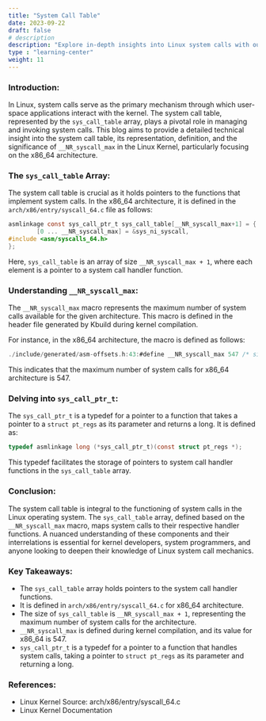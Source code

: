 ```yaml
---
title: "System Call Table"
date: 2023-09-22
draft: false
# description
description: "Explore in-depth insights into Linux system calls with our comprehensive series of blogs. Delve into the intricacies of syscalls, from their initiation to their interaction with the Linux kernel, uncovering the technical layers and methodologies. Whether you're a seasoned developer or a budding enthusiast, traverse through the realms of system call tables, fast system calls, and more, enhancing your understanding of Linux's core functionalities. Dive deep into the world of system calls, understand varied architectures, and grasp the kernel interactions for optimized software development and enriched knowledge in system-level programming."
type : "learning-center"
weight: 11
---
```


### Introduction:
In Linux, system calls serve as the primary mechanism through which user-space applications interact with the kernel. The system call table, represented by the `sys_call_table` array, plays a pivotal role in managing and invoking system calls. This blog aims to provide a detailed technical insight into the system call table, its representation, definition, and the significance of `__NR_syscall_max` in the Linux Kernel, particularly focusing on the x86_64 architecture.

### The `sys_call_table` Array:
The system call table is crucial as it holds pointers to the functions that implement system calls. In the x86_64 architecture, it is defined in the `arch/x86/entry/syscall_64.c` file as follows:
```c
asmlinkage const sys_call_ptr_t sys_call_table[__NR_syscall_max+1] = {
        [0 ... __NR_syscall_max] = &sys_ni_syscall,
#include <asm/syscalls_64.h>
};
```
Here, `sys_call_table` is an array of size `__NR_syscall_max + 1`, where each element is a pointer to a system call handler function.

### Understanding `__NR_syscall_max`:
The `__NR_syscall_max` macro represents the maximum number of system calls available for the given architecture. This macro is defined in the header file generated by Kbuild during kernel compilation.

For instance, in the x86_64 architecture, the macro is defined as follows:
```c
./include/generated/asm-offsets.h:43:#define __NR_syscall_max 547 /* sizeof(syscalls_64) - 1 */
```
This indicates that the maximum number of system calls for x86_64 architecture is 547.

### Delving into `sys_call_ptr_t`:
The `sys_call_ptr_t` is a typedef for a pointer to a function that takes a pointer to a `struct pt_regs` as its parameter and returns a long. It is defined as:
```c
typedef asmlinkage long (*sys_call_ptr_t)(const struct pt_regs *);
```
This typedef facilitates the storage of pointers to system call handler functions in the `sys_call_table` array.

### Conclusion:
The system call table is integral to the functioning of system calls in the Linux operating system. The `sys_call_table` array, defined based on the `__NR_syscall_max` macro, maps system calls to their respective handler functions. A nuanced understanding of these components and their interrelations is essential for kernel developers, system programmers, and anyone looking to deepen their knowledge of Linux system call mechanics.

### Key Takeaways:
- The `sys_call_table` array holds pointers to the system call handler functions.
- It is defined in `arch/x86/entry/syscall_64.c` for x86_64 architecture.
- The size of `sys_call_table` is `__NR_syscall_max + 1`, representing the maximum number of system calls for the architecture.
- `__NR_syscall_max` is defined during kernel compilation, and its value for x86_64 is 547.
- `sys_call_ptr_t` is a typedef for a pointer to a function that handles system calls, taking a pointer to `struct pt_regs` as its parameter and returning a long.

### References:
- Linux Kernel Source: arch/x86/entry/syscall_64.c
- Linux Kernel Documentation

